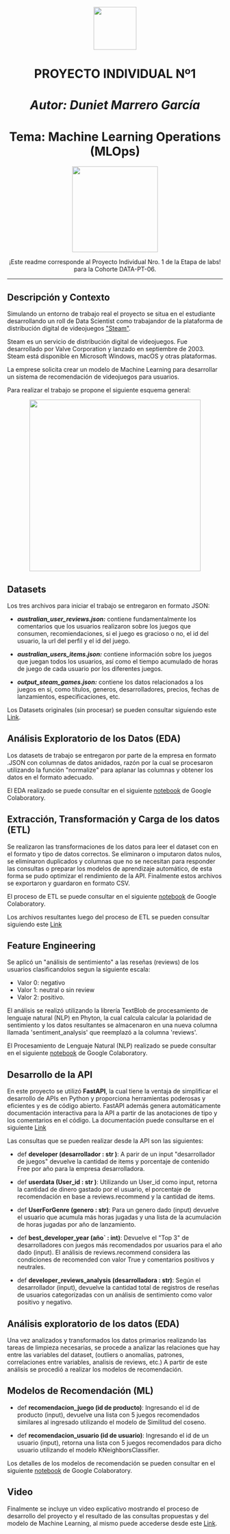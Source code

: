 <p align=center><img src="https://d31uz8lwfmyn8g.cloudfront.net/Assets/logo-henry-white-lg.png" height=100><p>

# <h1 align=center> **PROYECTO INDIVIDUAL Nº1** </h1>

# <h1 align=center> ***Autor: Duniet Marrero García*** </h1>

# <h1 align=center>**Tema: Machine Learning Operations (MLOps)**</h1>

<p align="center">
<img src="https://www.crestdatasys.com/wp-content/uploads/elementor/thumbs/chart-02-qccghw7hjmq4y8t66r0vddbb2l07qr6d5k9kgn0c90.jpg"  height=200>
</p>

<p align=center> ¡Este readme corresponde al Proyecto Individual Nro. 1 de la Etapa de labs! para la Cohorte DATA-PT-06.

<hr>  

## **Descripción y Contexto**

Simulando un entorno de trabajo real el proyecto se situa en el estudiante desarrollando un roll de Data Scientist como trabajandor de la  plataforma de distribución digital de videojuegos ["Steam"](https://store.steampowered.com/).

Steam es un servicio de distribución digital de videojuegos. Fue desarrollado por Valve Corporation y lanzado en septiembre de 2003. Steam está disponible en Microsoft Windows, macOS y otras plataformas.

La emprese solicita crear un modelo de Machine Learning para desarrollar un sistema de recomendación de videojuegos para usuarios.

Para realizar el trabajo se propone el siguiente esquema general:

<p align=center>  <img src="https://scontent.fpss6-1.fna.fbcdn.net/v/t39.30808-6/423247335_7047633531985403_5787616016465433474_n.jpg?_nc_cat=101&ccb=1-7&_nc_sid=3635dc&_nc_eui2=AeGLnT22YXpeTV5qO3cCEyqIfZ0Dx2xS9r99nQPHbFL2vxDMXoyXdGDEi_j9xOvp9gqhsilUVo9lVGMnHuJrXCwJ&_nc_ohc=SAxKJ0Qx8pUAX8YLmBm&_nc_ht=scontent.fpss6-1.fna&oh=00_AfCaCwW2ZImS42Wq9SRbc3sKJiBynITHkISfah1Uwtul2w&oe=65BC79BF"  height=400>
</p>

## **Datasets**

Los tres archivos para iniciar el trabajo se entregaron en formato JSON:

- ***australian_user_reviews.json:*** contiene fundamentalmente los comentarios que los usuarios realizaron sobre los juegos que consumen, recomiendaciones, si el juego es gracioso o no, el id del usuario, la url del perfil y el id del juego.

- ***australian_users_items.json:*** contiene información sobre los juegos que juegan todos los usuarios, así como el tiempo acumulado de horas de juego de cada usuario por los diferentes juegos.

- ***output_steam_games.json:*** contiene los datos relacionados a los juegos en sí, como títulos, generos, desarrolladores, precios, fechas de lanzamientos, especificaciones, etc.

Los Datasets originales (sin procesar) se pueden consultar siguiendo este [Link](https://drive.google.com/drive/folders/1Ua1G9T11NrBhfl1oZmb8ITni_CrdVfAx?usp=sharing).

## **Análisis Exploratorio de los Datos (EDA)**

Los datasets de trabajo se entregaron por parte de la empresa en formato .JSON con columnas de datos anidados, razón por la cual se procesaron utilizando la función "normalize"  para aplanar las columnas y obtener los datos en el formato adecuado.

El EDA realizado se puede consultar en el siguiente [notebook](https://colab.research.google.com/drive/1AkbvbQItQOOqCrIzBDwhyAuG0QGKeGoD?usp=sharing) de Google Colaboratory.


## **Extracción, Transformación y Carga de los datos (ETL)**

Se realizaron las transformaciones de los datos para leer el dataset con en el formato y tipo de datos correctos. Se eliminaron o imputaron datos nulos, se eliminaron duplicados y columnas que no se necesitan para responder las consultas o preparar los modelos de aprendizaje automático, de esta forma se pudo optimizar el rendimiento de la API. Finalmente estos archivos se exportaron y guardaron en formato CSV.

El proceso de ETL se puede consultar en el siguiente [notebook](https://colab.research.google.com/drive/13FenTas8UPPPfukNK6Brq1c0tTXR-Qe5?usp=sharing) de Google Colaboratory.

Los archivos resultantes luego del proceso de ETL se pueden consultar siguiendo este [Link](https://drive.google.com/drive/folders/1eMpd99oz-da24p0OoCHxzlKc41YwQOtD?usp=sharing)

## **Feature Engineering**

Se aplicó un "análisis de sentimiento" a las reseñas (reviews) de los usuarios clasificandolos segun la siguiente escala:

- Valor 0: negativo
- Valor 1: neutral o sin review
- Valor 2: positivo.

El análisis se realizó utilizando la librería TextBlob de procesamiento de lenguaje natural (NLP) en Phyton, la cual calcula calcular la polaridad de sentimiento y los datos resultantes se almacenaron en una nueva columna llamada 'sentiment_analysis' que reemplazó a la columna 'reviews'.

El Procesamiento de Lenguaje Natural (NLP) realizado se puede consultar en el siguiente [notebook](https://colab.research.google.com/drive/1eZeyxxc4Mwd8Kt1gzI3GX5omMHAfmg8w?usp=sharing) de Google Colaboratory.


## **Desarrollo de la API**

En este proyecto se utilizó **FastAPI**, la cual tiene la ventaja de simplificar el desarrollo de APIs en Python y proporciona herramientas poderosas y eficientes y es de código abierto. FastAPI además genera automáticamente documentación interactiva para la API a partir de las anotaciones de tipo y los comentarios en el código. La documentación puede consultarse en el siguiente [Link](https://deploy-api-proy-int-1-duniet-marrero.onrender.com) 

Las consultas que se pueden realizar desde la API son las siguientes:

+ def **developer (desarrollador : str )**: A parir de un input "desarrollador de juegos" devuelve la cantidad de items y porcentaje de contenido Free por año para la empresa desarrolladora. 

+ def **userdata (User_id : str )**: Utilizando un User_id como input, retorna la cantidad de dinero gastado por el usuario, el porcentaje de recomendación en base a reviews.recommend y la cantidad de items.

+ def **UserForGenre (genero : str)**: Para un genero dado (input) devuelve el usuario que acumula más horas jugadas y una lista de la acumulación de horas jugadas por año de lanzamiento.

+ def **best_developer_year (año` : int)**: Devuelve el "Top 3" de desarrolladores con juegos más recomendados por usuarios para el año dado (input). El análisis de reviews.recommend considera las condiciones de recomended con valor True y comentarios positivos y neutrales.
  
+ def **developer_reviews_analysis (desarrolladora : str)**: Según el desarrollador (input), devuelve la cantidad total de registros de reseñas de usuarios categorizadas con un análisis de sentimiento como valor positivo y negativo. 

## **Análisis exploratorio de los datos (EDA)**

Una vez analizados y transformados los datos primarios realizando las tareas de limpieza necesarias, se procede a analizar las relaciones que hay entre las variables del dataset, (outliers o anomalías, patrones, correlaciones entre variables, analisis de reviews, etc.) A partir de este análisis se procedió a realizar los modelos de recomendación. 

## **Modelos de Recomendación (ML)**

+ def **recomendacion_juego (id de producto)**: Ingresando el id de producto (input), devuelve una lista con 5 juegos recomendados similares al ingresado utilizando el modelo de Similitud del coseno.

+ def **recomendacion_usuario (id de usuario)**: Ingresando el id de un usuario (input), retorna una lista con 5 juegos recomendados para dicho usuario utilizando el modelo KNeighborsClassifier.

Los detalles de los modelos de recomendación se pueden consultar en el siguiente [notebook](https://colab.research.google.com/drive/1KKGA4sccL7xBIOV4OcsLZQstLWcQABDN?usp=sharing) de Google Colaboratory.


## **Video** 

Finalmente se incluye un video explicativo mostrando el proceso de desarrollo del proyecto y el resultado de las consultas propuestas y del modelo de Machine Learning, al mismo puede accederse desde este [Link]().

<br/>

